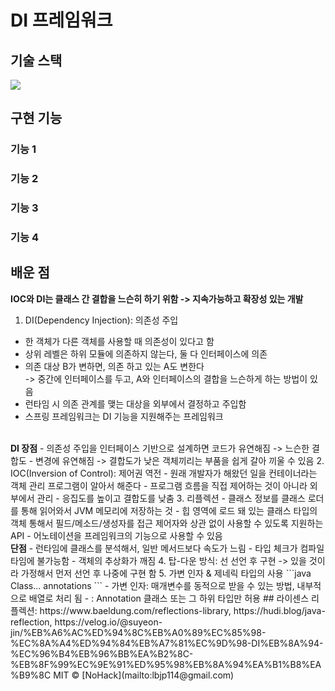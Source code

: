 # DI 프레임워크

## 기술 스택
<img src="https://img.shields.io/badge/Java-007396?style=flat-square&logo=Java&logoColor=white">


## 구현 기능


### 기능 1

### 기능 2

### 기능 3

### 기능 4


## 배운 점
**IOC와 DI는 클래스 간 결합을 느슨히 하기 위함 -> 지속가능하고 확장성 있는 개발**
1. DI(Dependency Injection): 의존성 주입  
- 한 객체가 다른 객체를 사용할 때 의존성이 있다고 함
- 상위 레벨은 하위 모듈에 의존하지 않는다, 둘 다 인터페이스에 의존
- 의존 대상 B가 변하면, 의존 하고 있는 A도 변한다   
    -> 중간에 인터페이스를 두고, A와 인터페이스의 결합을 느슨하게 하는 방법이 있음
- 런타임 시 의존 관계를 맺는 대상을 외부에서 결정하고 주입함
- 스프링 프레임워크는 DI 기능을 지원해주는 프레임워크  
<br>
<b>DI 장점</b>
- 의존성 주입을 인터페이스 기반으로 설계하면 코드가 유연해짐 -> 느슨한 결합도
- 변경에 유연해짐 -> 결합도가 낮은 객체끼리는 부품을 쉽게 갈아 끼울 수 있음
2. IOC(Inversion of Control): 제어권 역전
- 원래 개발자가 해왔던 일을 컨테이너라는 객체 관리 프로그램이 알아서 해준다
- 프로그램 흐름을 직접 제어하는 것이 아니라 외부에서 관리
- 응집도를 높이고 결합도를 낮춤
3. 리플렉션
- 클래스 정보를 클래스 로더를 통해 읽어와서 JVM 메모리에 저장하는 것
- 힙 영역에 로드 돼 있는 클래스 타입의 객체 통해서 필드/메소드/생성자를 접근 제어자와 상관 없이 사용할 수 있도록 지원하는 API
- 어노테이션을 프레임워크의 기능으로 사용할 수 있음  
<br>
<b>단점</b>
- 런타임에 클래스를 분석해서, 일반 메서드보다 속도가 느림
- 타입 체크가 컴파일 타임에 불가능함
- 객체의 추상화가 깨짐
4. 탑-다운 방식: 선 선언 후 구현 -> 있을 것이라 가정해서 먼저 선언 후 나중에 구현 함 
5. 가변 인자 & 제네릭 타입의 사용
    ```java
        Class<? extends Annotation>... annotations
    ```
- 가변 인자: 매개변수를 동적으로 받을 수 있는 방법, 내부적으로 배열로 처리 됨
- <? extends Annotation>: Annotation 클래스 또는 그 하위 타입만 허용
## 라이센스
리플렉션: https://www.baeldung.com/reflections-library, https://hudi.blog/java-reflection, https://velog.io/@suyeon-jin/%EB%A6%AC%ED%94%8C%EB%A0%89%EC%85%98-%EC%8A%A4%ED%94%84%EB%A7%81%EC%9D%98-DI%EB%8A%94-%EC%96%B4%EB%96%BB%EA%B2%8C-%EB%8F%99%EC%9E%91%ED%95%98%EB%8A%94%EA%B1%B8%EA%B9%8C  
MIT &copy; [NoHack](mailto:lbjp114@gmail.com)
